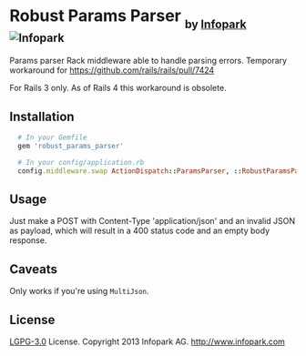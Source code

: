 # Robust Params Parser <sub><sub>by [Infopark](http://www.infopark.com) ![Infopark](https://raw.github.com/infopark/robust_params_parser/master/infopark.jpg)</sub></sub>

Params parser Rack middleware able to handle parsing errors.
Temporary workaround for https://github.com/rails/rails/pull/7424

For Rails 3 only. As of Rails 4 this workaround is obsolete.


## Installation

```ruby
  # In your Gemfile
  gem 'robust_params_parser'

  # In your config/application.rb
  config.middleware.swap ActionDispatch::ParamsParser, ::RobustParamsParser, {}
```

## Usage

Just make a POST with Content-Type 'application/json' and an invalid JSON as payload, which
will result in a 400 status code and an empty body response.

## Caveats

Only works if you're using `MultiJson`.

## License

[LGPG-3.0](http://www.gnu.org/licenses/lgpl-3.0.html) License.
Copyright 2013 Infopark AG.
http://www.infopark.com

